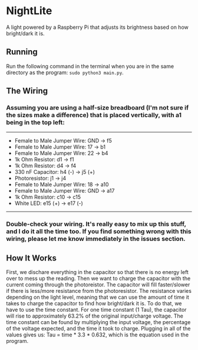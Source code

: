 # NightLite
A light powered by a Raspberry Pi that adjusts its brightness based on how bright/dark it is.

## Running
Run the following command in the terminal when you are in the same directory as the program: ```sudo python3 main.py```.

## The Wiring
### Assuming you are using a half-size breadboard (I'm not sure if the sizes make a difference) that is placed vertically, with a1 being in the top left:
---
- Female to Male Jumper Wire: GND -> f5
- Female to Male Jumper Wire: 17 -> b1
- Female to Male Jumper Wire: 22 -> b4
- 1k Ohm Resistor: d1 -> f1
- 1k Ohm Resistor: d4 -> f4
- 330 nF Capacitor: h4 (-) -> j5 (+)
- Photoresistor: j1 -> j4
- Female to Male Jumper Wire: 18 -> a10
- Female to Male Jumper Wire: GND -> a17
- 1k Ohm Resistor: c10 -> c15
- White LED: e15 (+) -> e17 (-)
---
### Double-check your wiring. It's really easy to mix up this stuff, and I do it all the time too. If you find something wrong with this wiring, please let me know immediately in the issues section.

## How It Works

First, we dischare everything in the capacitor so that there is no energy left over to mess up the reading. Then we want to charge the capacitor with the current coming through the photoreistor. The capacitor will fill faster/slower if there is less/more resistance from the photoresistor. The resistance varies depending on the light level, meaning that we can use the amount of time it takes to charge the capacitor to find how bright/dark it is. To do that, we have to use the time constant. For one time constant (1 Tau), the capacitor will rise to approximately 63.2% of the original input/charge voltage. The time constant can be found by multiplying the input voltage, the percentage of the voltage expected, and the time it took to charge. Plugging in all of the values gives us: Tau = time * 3.3 * 0.632, which is the equation used in the program.
